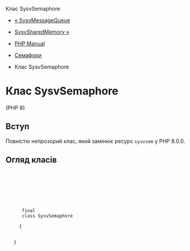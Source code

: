 Клас SysvSemaphore

-   [« SysvMessageQueue](class.sysvmessagequeue.html)
    
-   [SysvSharedMemory »](class.sysvsharedmemory.html)
    
-   [PHP Manual](index.html)
    
-   [Семафори](book.sem.html)
    
-   Клас SysvSemaphore
    

# Клас SysvSemaphore

(PHP 8)

## Вступ

Повністю непрозорий клас, який замінює ресурс `sysvsem` у PHP 8.0.0.

## Огляд класів

```synopsis

     
    

    
    
     
      final
      class SysvSemaphore
     
     {
    

   }
```